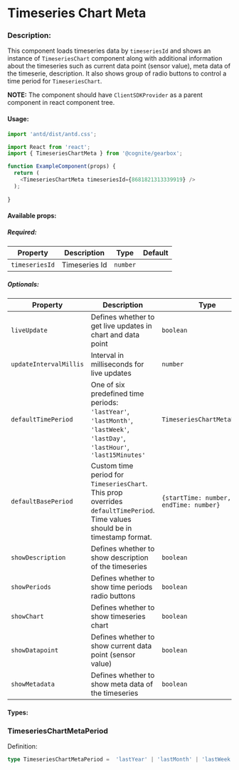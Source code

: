 # Timeseries Chart Meta

<!-- STORY -->

### Description:

This component loads timeseries data by `timeseriesId` and shows an instance of `TimeseriesChart` component along with additional information about the timeseries such as current data point (sensor value),
meta data of the timeserie, description. It also shows group of radio buttons to control a time period for `TimeseriesChart`.

**NOTE:** The component should have `ClientSDKProvider` as a parent component in react component tree.

#### Usage:

```typescript jsx
import 'antd/dist/antd.css';

import React from 'react';
import { TimeseriesChartMeta } from '@cognite/gearbox';

function ExampleComponent(props) {
  return (
    <TimeseriesChartMeta timeseriesId={8681821313339919} />
  );
  
}
```

#### Available props:

##### Required:

| Property        | Description                                        | Type         | Default |
| --------------- | -------------------------------------------------- | ------------ | ------- |
| `timeseriesId`  | Timeseries Id                                      | `number`     |         |

##### Optionals:

| Property               | Description                                                                 | Type                             | Default                                         |
| ---------------------- | ----------------------------------------------------------------------------| -------------------------------- | ----------------------------------------------- |
| `liveUpdate`           | Defines whether to get live updates in chart and data point                 | `boolean`                        | `true`                                          |
| `updateIntervalMillis` | Interval in milliseconds for live updates                                   | `number`                         | `5000`                                          |
| `defaultTimePeriod`    | One of six predefined time periods: `'lastYear'`, `'lastMonth'`, `'lastWeek'`, `'lastDay'`, `'lastHour'`, `'last15Minutes'` | `TimeseriesChartMetaPeriod`      | `'lastHour'`                                      |
| `defaultBasePeriod`    | Custom time period for `TimeseriesChart`. This prop overrides `defaultTimePeriod`. Time values should be in timestamp format. | `{startTime: number, endTime: number}`|                              |
| `showDescription`      | Defines whether to show description of the timeseries                        | `boolean`                        | `true`                                         |
| `showPeriods`          | Defines whether to show time periods radio buttons                           | `boolean`                        | `true`                                         |
| `showChart`            | Defines whether to show timeseries chart                                     | `boolean`                        | `true`                                         |
| `showDatapoint`        | Defines whether to show current data point (sensor value)                    | `boolean`                        | `true`                                         |
| `showMetadata`         | Defines whether to show meta data of the timeseries                          | `boolean`                        | `true`                                         |



#### Types:

### TimeseriesChartMetaPeriod

Definition:

```typescript
type TimeseriesChartMetaPeriod =  'lastYear' | 'lastMonth' | 'lastWeek' | 'lastDay' | 'lastHour' | 'last15minutes';
```
